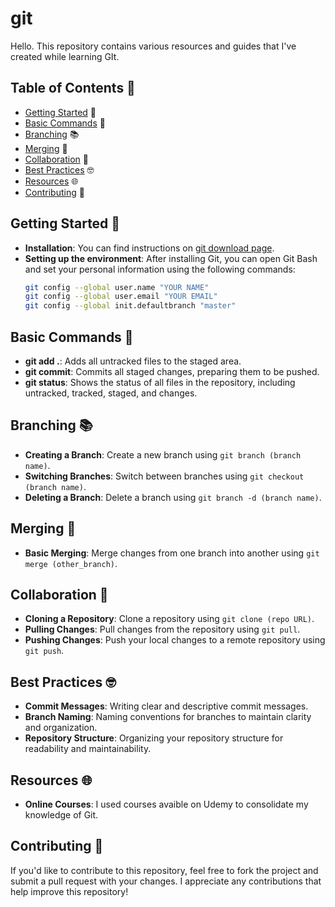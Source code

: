 # git

Hello. This repository contains various resources and guides that I've created while learning GIt.

## Table of Contents 🔎

- [Getting Started](#getting-started) 🔎
- [Basic Commands](#basic-commands) 🎯
- [Branching](#branching) 📚
- [Merging](#merging) 🌟
- [Collaboration](#collaboration) 🤝
- [Best Practices](#best-practices) 🤓
- [Resources](#resources) 🌐
- [Contributing](#contributing) 📢

## Getting Started 🙌

- **Installation**: You can find instructions on [git download page](https://git-scm.com/downloads).
- **Setting up the environment**: After installing Git, you can open Git Bash and set your personal information using the following commands:
  ```bash
  git config --global user.name "YOUR NAME"
  git config --global user.email "YOUR EMAIL"
  git config --global init.defaultbranch "master"
  ```
## Basic Commands 🎯

- **git add .**: Adds all untracked files to the staged area.
- **git commit**: Commits all staged changes, preparing them to be pushed.
- **git status**: Shows the status of all files in the repository, including untracked, tracked, staged, and changes.

## Branching 📚

- **Creating a Branch**: Create a new branch using `git branch (branch name)`.
- **Switching Branches**: Switch between branches using `git checkout (branch name)`.
- **Deleting a Branch**: Delete a branch using `git branch -d (branch name)`.

## Merging 🌟

- **Basic Merging**: Merge changes from one branch into another using `git merge (other_branch)`.

## Collaboration 🤝

- **Cloning a Repository**: Clone a repository using `git clone (repo URL)`.
- **Pulling Changes**: Pull changes from the repository using `git pull`.
- **Pushing Changes**: Push your local changes to a remote repository using `git push`.

## Best Practices 🤓

- **Commit Messages**: Writing clear and descriptive commit messages.
- **Branch Naming**: Naming conventions for branches to maintain clarity and organization.
- **Repository Structure**: Organizing your repository structure for readability and maintainability.

## Resources 🌐

- **Online Courses**: I used courses avaible on Udemy to consolidate my knowledge of Git.

## Contributing 📢

If you'd like to contribute to this repository, feel free to fork the project and submit a pull request with your changes. I appreciate any contributions that help improve this repository!
